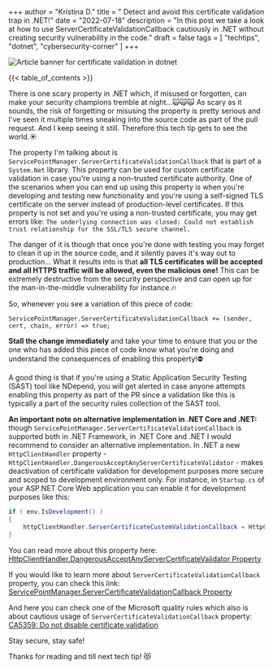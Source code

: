 +++
author = "Kristina D."
title = " Detect and avoid this certificate validation trap in .NET!"
date = "2022-07-18"
description = "In this post we take a look at how to use ServerCertificateValidationCallback cautiously in .NET without creating security vulnerability in the code."
draft = false
tags = [
    "techtips",
    "dotnet",
    "cybersecurity-corner"
]
+++

![Article banner for certificate validation in dotnet](../../images/tech_tips/techtip_10.png)

{{< table_of_contents >}}

There is one scary property in .NET which, if misused or forgotten, can make your security champions tremble at night...🙀🙀🙀 As scary as it sounds, the risk of forgetting or misusing the property is pretty serious and I\'ve seen it multiple times sneaking into the source code as part of the pull request. And I keep seeing it still. Therefore this tech tip gets to see the world.☀️

The property I\'m talking about is ```ServicePointManager.ServerCertificateValidationCallback``` that is part of a ```System.Net``` library. This property can be used for custom certificate validation in case you\'re using a non-trusted certificate authority. One of the scenarios when you can end up using this property is when you\'re developing and testing new functionality and you\'re using a self-signed TLS certificate on the server instead of production-level certificates. If this property is not set and you\'re using a non-trusted certificate, you may get errors like: ```The underlying connection was closed: Could not establish trust relationship for the SSL/TLS secure channel.```

The danger of it is though that once you\'re done with testing you may forget to clean it up in the source code, and it silently paves it\'s way out to production... What it results into is that **all TLS certificates will be accepted and all HTTPS traffic will be allowed, even the malicious one!** This can be extremely destructive from the security perspective and can open up for the man-in-the-middle vulnerability for instance.🔥

So, whenever you see a variation of this piece of code:

```
ServicePointManager.ServerCertificateValidationCallback += (sender, cert, chain, error) => true;
```

**Stall the change immediately** and take your time to ensure that you or the one who has added this piece of code know what you\'re doing and understand the consequences of enabling this property!⛔️

A good thing is that if you\'re using a Static Application Security Testing (SAST) tool like NDepend, you will get alerted in case anyone attempts enabling this property as part of the PR since a validation like this is typically a part of the security rules collection of the SAST tool.

**An important note on alternative implementation in .NET Core and .NET:** though ```ServicePointManager.ServerCertificateValidationCallback``` is supported both in .NET Framework, in .NET Core and .NET I would recommend to consider an alternative implementation. In .NET a new ```HttpClientHandler``` property - ```HttpClientHandler.DangerousAcceptAnyServerCertificateValidator``` - makes deactivation of certificate validation for development purposes more secure and scoped to development environment only. For instance, in ```Startup.cs``` of your ASP.NET Core Web application you can enable it for development purposes like this:

``` csharp
if ( env.IsDevelopment() )
{
    httpClientHandler.ServerCertificateCustomValidationCallback = HttpClientHandler.DangerousAcceptAnyServerCertificateValidator;
}
```

You can read more about this property here: [HttpClientHandler.DangerousAcceptAnyServerCertificateValidator Property](https://docs.microsoft.com/en-us/dotnet/api/system.net.http.httpclienthandler.dangerousacceptanyservercertificatevalidator?view=net-6.0)

If you would like to learn more about ```ServerCertificateValidationCallback``` property, you can check this link: [ServicePointManager.ServerCertificateValidationCallback Property](https://docs.microsoft.com/en-us/dotnet/api/system.net.servicepointmanager.servercertificatevalidationcallback?view=net-6.0)

And here you can check one of the Microsoft quality rules which also is about cautious usage of ```ServerCertificateValidationCallback``` property: [CA5359: Do not disable certificate validation](https://docs.microsoft.com/en-us/dotnet/fundamentals/code-analysis/quality-rules/ca5359)

Stay secure, stay safe!

Thanks for reading and till next tech tip! 😻